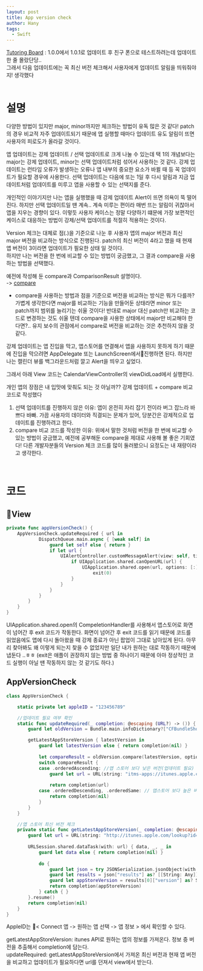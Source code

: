 ```yaml
---
layout: post
title: App version check
author: Hany
tags:
  - Swift
---
```

[Tutoring Board](https://ha-ny.github.io/2023-10-25/Tutoring-Board-%EA%B3%BC%EC%99%B8-%EC%9D%BC%EC%A0%95-%EA%B4%80%EB%A6%AC)  : 1.0.0에서 1.0.1로 업데이트 후 친구 폰으로 테스트하려는데 업데이트 한 줄 몰랐단당.. <br>
그래서 다음 업데이트에는 꼭 최신 버전 체크해서 사용자에게 업데이트 알림을 띄워줘야지! 생각했다
<br>
<br>


# 설명

다양한 방법이 있지만 major, minor까지만 체크하는 방법이 유독 많은 것 같다! patch의 경우 비교적 자주 업데이트되기 때문에 앱 실행할 때마다 업데이트 유도 알림이 뜨면 사용자의 피로도가 올라갈 것이다.<br>

앱 업데이트는 강제 업데이트 / 선택 업데이트로 크게 나눌 수 있는데 택 1의 개념보다는 major는 강제 업데이트, minor는 선택 업데이트처럼 섞어서 사용하는 것 같다. 강제 업데이트는 런타임 오류가 발생하는 오류나 앱 내부의 중요한 요소가 바뀔 때 등 꼭 업데이트가 필요할 경우에 사용한다. 선택 업데이트는 다음에 또는 1일 후 다시 알림과 지금 업데이트처럼 업데이트를 미루고 앱을 사용할 수 있는 선택지를 준다.<br>

개인적인 이야기지만 나는 앱을 실행했을 때 강제 업데이트 Alert이 뜨면 의욕이 뚝 떨어진다. 하지만 선택 업데이트일 땐 계속.. 계속 미루는 편이라 매번 뜨는 알림이 귀찮아서 앱을 지우는 경향이 있다. 이렇듯 사용자 케이스는 정말 다양하기 떄문에 가장 보편적인 케이스로 대응하는 방법이 강제/선택 업데이트를 적절히 적용하는 것이다.<br>

Version 체크는 대체로 점(.)을 기준으로 나눈 후 사용자 앱의 major 버전과 최신 major 버전을 비교하는 방식으로 진행된다. patch의 최신 버전이 4라고 했을 때 현재 앱 버전이 3이라면 업데이트가 필요한 상태 일 것이다.<br>
하지만 나는 버전을 한 번에 비교할 수 있는 방법이 궁금했고, 그 결과  compare을 사용하는 방법을 선택했다.<br>

예전에 작성해 둔 compare과 ComparisonResult 설명이다.<br>
->  [compare](https://ha-ny.github.io/2023-10-01/compare)

- compare을 사용하는 방법과 점을 기준으로 버전을 비교하는 방식은 뭐가 다를까?
가볍게 생각한다면 major를 비교하는 기능을 만들어둔 상태라면 minor 또는 patch까지 범위를 늘리기는 쉬울 것이다! 반대로 major 대신 patch만 비교하는 코드로 변경하는 것도 쉬울 텐데 compare을 사용한 상태에서 major만 비교해야 한다면?.. 유지 보수의 관점에서 compare로 버전을 비교하는 것은 추천하지 않을 것 같다.<br>

강제 업데이트는 앱 진입을 막고, 앱스토어를 연결해서 앱을 사용하지 못하게 하기 때문에 진입을 막으려면 AppDelegate 또는 LaunchScreen에서진행하면 된다. 하지만 나는 캘린더 뷰를 백그라운드처럼 깔고 Alert을 띄우고 싶었다.<br>

그래서 아래 View 코드는 CalendarViewController의 viewDidLoad에서 실행한다.<br>

개인 앱의 장점은 내 입맛에 맞춰도 되는 것 아닐까?? 강제 업데이트 +  compare 비교 코드로 작성했다<br>
1. 선택 업데이트를 진행하지 않은 이유:  앱이 온전히 자리 잡기 전이라 버그 잡느라 바쁘다 바빠. 가끔 사용자의 데이터와 직결되는 문제가 있어, 당분간은 강제적으로 업데이트를 진행하려고 한다.
2. compare 비교 코드를 작성한 이유: 위에서 말한 것처럼 버전을 한 번에 비교할 수 있는 방법이 궁금했고, 예전에 공부해둔 compare을 제대로 사용해 볼 좋은 기회였다! 다른 개발자분들의 Version 체크 코드를 많이 둘러봤으니 요정도는 내 재량이라고 생각한다.
<br>

# 코드
## View

```swift
private func appVersionCheck() {
    AppVersionCheck.updateRequired { url in
            DispatchQueue.main.async { [weak self] in
                guard let self else { return }
                if let url {
                    UIAlertController.customMessageAlert(view: self, title: "appVersionCheckTitle".localized, message: "appVersionCheckMessage".localized) {
                        if UIApplication.shared.canOpenURL(url) {
                            UIApplication.shared.open(url, options: [:]) { _ in
                                exit(0)
                        }
                    }
                }
            }
        }
    }
}
```

UIApplication.shared.open의 CompeletionHandler를 사용해서 앱스토어로 화면이 넘어간 후 exit 코드가 작동한다. 화면이 넘어간 후 exit 코드를 읽기 때문에 코드를 읽었음에도 앱에 다시 돌아왔을 때 강제 종료가 아닌 팝업이 그대로 남아있게 된다. 아무리 찾아봐도 왜 이렇게 되는지 찾을 수 없었지만 일단 내가 원하는 대로 작동하기 때문에 냅둔다 ..ㅎㅎ (exit은 애플이 권장하지 않는 방법 중 하나이기 때문에 아마 정상적인 코드 실행이 아닐 땐 작동하지 않는 것 같기도 하다.)
<br>

## AppVersionCheck

```swift
class AppVersionCheck {

    static private let appleID = "123456789"

    //업데이트 필요 여부 확인
    static func updateRequired(_ completion: @escaping (URL?) -> ()) {
        guard let oldVersion = Bundle.main.infoDictionary?["CFBundleShortVersionString"] as? String else { return completion(nil) }

        getLatestAppStoreVersion { latestVersion in
            guard let latestVersion else { return completion(nil) }
            
            let compareResult = oldVersion.compare(latestVersion, options: .numeric)
            switch compareResult {
            case .orderedAscending: //앱 스토어 보다 낮은 버전(업데이트 필요)
                guard let url = URL(string: "itms-apps://itunes.apple.com/app/apple-store/\(appleID)") else { return completion(nil)}
                
                return completion(url)
            case .orderedDescending, .orderedSame: // 앱스토어 보다 높은 버전 또는 버전이 같은 경우
                return completion(nil)
            }
        }
    }

    //앱 스토어 최신 버전 체크
    private static func getLatestAppStoreVersion(_ completion: @escaping (String?) -> ()) {
        guard let url = URL(string: "http://itunes.apple.com/lookup?id=\(appleID)") else { return completion(nil) }
        
        URLSession.shared.dataTask(with: url) { data, _, _ in
            guard let data else { return completion(nil) }
            
            do {
                guard let json = try JSONSerialization.jsonObject(with: data, options: .allowFragments) as? [String: Any] else { return completion(nil) }
                guard let results = json["results"] as? [[String: Any]] else { return completion(nil) }
                guard let appStoreVersion = results[0]["version"] as? String else { return completion(nil) }
                return completion(appStoreVersion)
            } catch { }
        }.resume()
        return completion(nil)
    }
}
```

AppleID는 < Connect 앱 -> 원하는 앱 선택 -> 앱  정보 > 에서 확인할 수 있다.<br>

getLatestAppStoreVersion: itunes API로 원하는 앱의 정보를 가져온다. 정보 중 버전을 추출해서 completion에 담는다.<br>
updateRequired: getLatestAppStoreVersion에서 가져온 최신 버전과 현재 앱 버전을 비교하고 업데이트가 필요하다면 url를 던져서 view에서 받는다.


